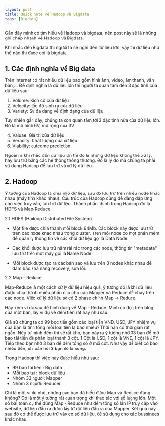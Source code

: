 ```yaml
---
layout: post
title: Quick note về Hadoop và Bigdata
tags: [Bigdata]
---
```


Gần đây mình có tìm hiểu về Hadoop và bigdata, nên post này sẽ là những ghi chép nhanh về Hadoop và Bigdata.

Khi nhắc đến Bigdata thì người ta sẽ nghĩ đến dữ liệu lớn, vậy thì dữ liệu như thế nào thì được coi là bigdata.

## 1. Các định nghĩa về Big data 

Trên internet có rất nhiều dữ liệu bao gồm hình ảnh, video, âm thanh, văn bản,... Để dịnh nghìa là dữ liệu lớn thì người ta quan tâm đến
3 đặc tính của dữ liệu sau:

1. Volume: Kích cỡ của dữ liệu 
2. Velocity: tốc độ sinh ra của dữ liệu
3. Variety: Sự đa dạng về định dạng của dữ liệu 

Tuy nhiên gần đây, chúng ta còn quan tâm tới 3 đặc tính nữa của dữ liệu lớn. Đó là mô hình 6V, mơ rộng của 3V

4. Valuae: Giá trị của dữ liệu
5. Veracity: Chất lượng của dữ liệu
6. Viability: outcome prediction. 

Ngoài ra khi nhắc đến dữ liệu lớn thì đó là những dữ liệu không thể xử lý, hay lưu trữ bằng các hệ thống thông thường. Đó là lý do mà chúng ta phải sử dụng Hadoop để lưu trữ và xử lý dữ liệu.

## 2. Hadoop 

Ý tưởng của Hadoop là chia nhỏ dữ liệu, sau đó lưu trữ trên nhiều node khác nhau (máy tính khác nhau). Cấu trúc của Hadoop cũng dễ dàng đáp ứng cho việc truy vấn, lưu trữ dữ liệu. Thành phần chính trong Hadoop đó là HDFS và Map-Reduce.

2.1 HDFS (Hadoop Distributed File System)

- Một file được chia thành mỗi block 64Mb. Các block này được lưu trữ trên các node khác nhau trong cluster. Trên mỗi node có một phần mềm để quản lý thông tin về các khối dữ liệu gọi là Data Node. 

- Các khối được lưu trữ nằm rải rác trong các node, thông tin "metadata" lưu trữ trên một máy gọi là Name Node.

- Mỗi block được tạo ra các bản sao và lưu trên 3 nodes khác nhau để đảm bảo khả năng recovery, sửa lỗi.

2.2 Map - Reduce 

Map-Reduce là một cách xử lý dữ liệu hiệu quả, ý tưởng đó là khi dữ liệu được chia thành nhiều phần nhỏ cho các Mapper và Reduce để chạy
trên các node. Việc xử lý dữ liệu sẽ có 2 phase chính Map -> Reduce.

Hãy xem ví dụ sau để hình dung về Map - Reduce. Mình có đọc trên blog của một bạn, lấy ví dụ về đếm tiền rất hay như sau:

Giả sử chúng ta có 99 bọc tiền gồm các loại tiền VND, USD, JPY nhiệm vụ của bạn là tính tổng mỗi loại tiền là bao nhiêu? Thời hạn có thời gian rất ngắn. Nếu tự mình đếm thì sẽ rất khó, bạn nảy ra ý tưởng nhờ 33 bạn để mở bao tải tiền để phân loại thành 3 cột. 1 Cột là USD, 1 cột là VND, 1 cột là JPY. Tiếp theo bạn nhờ 3 bạn để đếm tổng số ở mỗi cột. Như vậy để biết có bao nhiều tiền, chỉ cần hỏi 3 bạn đó là xong.

Trong Hadoop thì việc này được hiểu như sau:

- 99 bao tải tiền : Big data 
- Mỗi bao tải : block dữ liệu
- Nhóm 33 người: Mapper 
- Nhóm 3 người: Reducer 

Chỉ là một ví dụ nhỏ, nhưng các bạn đã hiểu được Map và Reduce đúng không? Đó là một ý tưởng rất quan trọng khi thao tác với số lượng lớn. Một số bài toán cụ thể dùng Map - Reduce như đếm tổng số lần IP truy cập vào website, dữ liệu đầu ra được lấy từ dữ liệu đầu ra của Mapper. Kết quả này sau đó có thể được lưu trữ vào cơ sở dữ liệu, để sử dụng cho các bussinees khác nhau.











